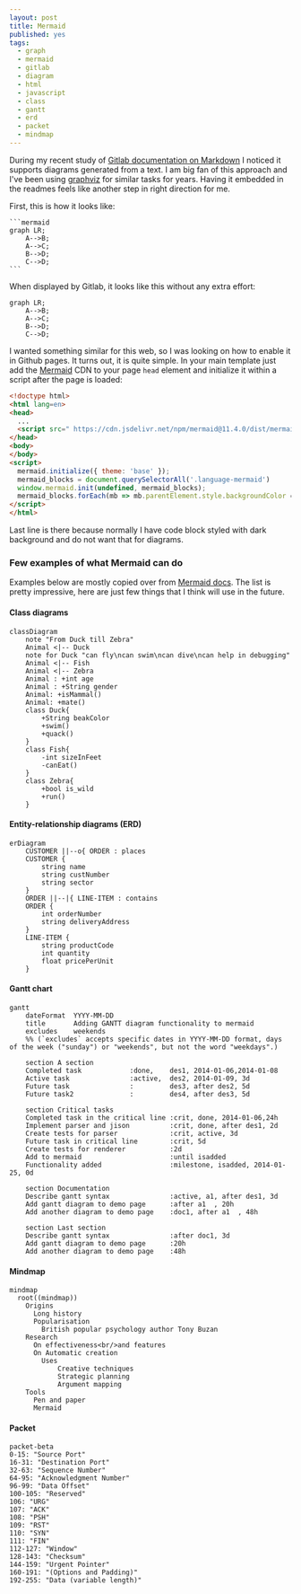 ```yaml
---
layout: post
title: Mermaid
published: yes
tags:
  - graph
  - mermaid
  - gitlab
  - diagram
  - html
  - javascript
  - class
  - gantt
  - erd
  - packet
  - mindmap
---
```

During my recent study of [Gitlab documentation on Markdown][1] I noticed it supports diagrams generated from a text. I am big fan of this approach and I've been using [graphviz][2] for similar tasks for years. Having it embedded in the readmes feels like another step in right direction for me.

First, this is how it looks like:

    ```mermaid
    graph LR;
        A-->B;
        A-->C;
        B-->D;
        C-->D;
    ```

When displayed by Gitlab, it looks like this without any extra effort:

```mermaid
graph LR;
    A-->B;
    A-->C;
    B-->D;
    C-->D;
```

I wanted something similar for this web, so I was looking on how to enable it in Github pages. It turns out, it is quite simple. In your main template just add the [Mermaid][3] CDN to your page `head` element and initialize it within a script after the page is loaded:

```html
<!doctype html>
<html lang=en>
<head>
  ...
  <script src=" https://cdn.jsdelivr.net/npm/mermaid@11.4.0/dist/mermaid.min.js "></script>
</head>
<body>
</body>
<script>
  mermaid.initialize({ theme: 'base' });
  mermaid_blocks = document.querySelectorAll('.language-mermaid')
  window.mermaid.init(undefined, mermaid_blocks);
  mermaid_blocks.forEach(mb => mb.parentElement.style.backgroundColor = 'transparent')
</script>
</html>
```

Last line is there because normally I have code block styled with dark background and do not want that for diagrams.

### Few examples of what Mermaid can do

Examples below are mostly copied over from [Mermaid docs][4]. The list is pretty impressive, here are just few things that I think will use in the future.

#### Class diagrams

```mermaid
classDiagram
    note "From Duck till Zebra"
    Animal <|-- Duck
    note for Duck "can fly\ncan swim\ncan dive\ncan help in debugging"
    Animal <|-- Fish
    Animal <|-- Zebra
    Animal : +int age
    Animal : +String gender
    Animal: +isMammal()
    Animal: +mate()
    class Duck{
        +String beakColor
        +swim()
        +quack()
    }
    class Fish{
        -int sizeInFeet
        -canEat()
    }
    class Zebra{
        +bool is_wild
        +run()
    }
```

#### Entity-relationship diagrams (ERD)

```mermaid
erDiagram
    CUSTOMER ||--o{ ORDER : places
    CUSTOMER {
        string name
        string custNumber
        string sector
    }
    ORDER ||--|{ LINE-ITEM : contains
    ORDER {
        int orderNumber
        string deliveryAddress
    }
    LINE-ITEM {
        string productCode
        int quantity
        float pricePerUnit
    }
```

#### Gantt chart

```mermaid
gantt
    dateFormat  YYYY-MM-DD
    title       Adding GANTT diagram functionality to mermaid
    excludes    weekends
    %% (`excludes` accepts specific dates in YYYY-MM-DD format, days of the week ("sunday") or "weekends", but not the word "weekdays".)

    section A section
    Completed task            :done,    des1, 2014-01-06,2014-01-08
    Active task               :active,  des2, 2014-01-09, 3d
    Future task               :         des3, after des2, 5d
    Future task2              :         des4, after des3, 5d

    section Critical tasks
    Completed task in the critical line :crit, done, 2014-01-06,24h
    Implement parser and jison          :crit, done, after des1, 2d
    Create tests for parser             :crit, active, 3d
    Future task in critical line        :crit, 5d
    Create tests for renderer           :2d
    Add to mermaid                      :until isadded
    Functionality added                 :milestone, isadded, 2014-01-25, 0d

    section Documentation
    Describe gantt syntax               :active, a1, after des1, 3d
    Add gantt diagram to demo page      :after a1  , 20h
    Add another diagram to demo page    :doc1, after a1  , 48h

    section Last section
    Describe gantt syntax               :after doc1, 3d
    Add gantt diagram to demo page      :20h
    Add another diagram to demo page    :48h
```

#### Mindmap

```mermaid
mindmap
  root((mindmap))
    Origins
      Long history
      Popularisation
        British popular psychology author Tony Buzan
    Research
      On effectiveness<br/>and features
      On Automatic creation
        Uses
            Creative techniques
            Strategic planning
            Argument mapping
    Tools
      Pen and paper
      Mermaid
```

#### Packet

```mermaid
packet-beta
0-15: "Source Port"
16-31: "Destination Port"
32-63: "Sequence Number"
64-95: "Acknowledgment Number"
96-99: "Data Offset"
100-105: "Reserved"
106: "URG"
107: "ACK"
108: "PSH"
109: "RST"
110: "SYN"
111: "FIN"
112-127: "Window"
128-143: "Checksum"
144-159: "Urgent Pointer"
160-191: "(Options and Padding)"
192-255: "Data (variable length)"
```


[1]: https://docs.gitlab.com/ee/user/markdown.html
[2]: https://www.graphviz.org/
[3]: https://mermaid.js.org
[4]: https://mermaid.js.org/intro/